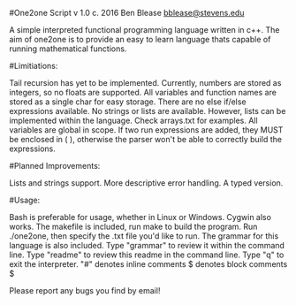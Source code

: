 #One2one Script v 1.0
c. 2016 Ben Blease
bblease@stevens.edu

A simple interpreted functional programming language written in c++.
The aim of one2one is to provide an easy to learn language thats capable of
running mathematical functions.

#Limitiations:

Tail recursion has yet to be implemented.
Currently, numbers are stored as integers, so no floats are supported.
All variables and function names are stored as a single char for easy storage.
There are no else if/else expressions available.
No strings or lists are available. However, lists can be implemented within the
language. Check arrays.txt for examples.
All variables are global in scope.
If two run expressions are added, they MUST be enclosed in ( ), otherwise the
parser won't be able to correctly build the expressions.

#Planned Improvements:

Lists and strings support.
More descriptive error handling.
A typed version.

#Usage:

Bash is preferable for usage, whether in Linux or Windows. Cygwin also works.
The makefile is included, run make to build the program.
Run ./one2one, then specify the .txt file you'd like to run.
The grammar for this language is also included.
Type "grammar" to review it within the command line.
Type "readme" to review this readme in the command line.
Type "q" to exit the interpreter.
"#" denotes inline comments
$ denotes block comments $

Please report any bugs you find by email!
